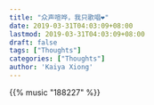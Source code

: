 ```yaml
---
title: "众声喧哗，我只歌唱❤️"
date: 2019-03-31T04:03:09+08:00
lastmod: 2019-03-31T04:03:09+08:00
draft: false
tags: ["Thoughts"]
categories: ["Thoughts"]
author: 'Kaiya Xiong'
---
```


{{% music "188227" %}}